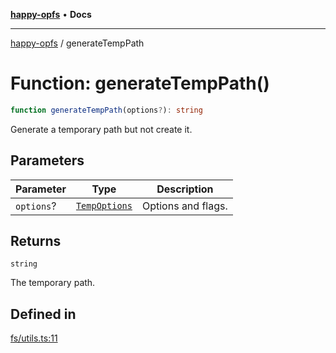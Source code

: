 [**happy-opfs**](../README.md) • **Docs**

***

[happy-opfs](../README.md) / generateTempPath

# Function: generateTempPath()

```ts
function generateTempPath(options?): string
```

Generate a temporary path but not create it.

## Parameters

| Parameter | Type | Description |
| ------ | ------ | ------ |
| `options`? | [`TempOptions`](../interfaces/TempOptions.md) | Options and flags. |

## Returns

`string`

The temporary path.

## Defined in

[fs/utils.ts:11](https://github.com/JiangJie/happy-opfs/blob/a6314c4612c605f77895adcb9d6d91abcaafaa7d/src/fs/utils.ts#L11)
